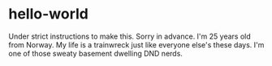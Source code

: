# hello-world
Under strict instructions to make this. Sorry in advance.
I'm 25 years old from Norway. My life is a trainwreck just like everyone else's these days. I'm one of those sweaty basement dwelling DND nerds. 
